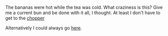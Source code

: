 The bananas were hot while the tea was cold. What craziness is this? Give me a current bun and be done with it all, I thought. At least I don't have to get to the [chopper](http://s2.quickmeme.com/img/98/982c902d16cad216960055a63f97c0f776ef6745d52c9713a2c5e8c5a07ce115.jpg)

Alternatively I could always go [here](https://github.com/leogovan/create-your-own-adventure/blob/master/english/be-octodog/octodog.md).  
